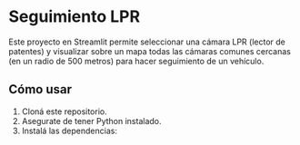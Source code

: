 # Seguimiento LPR

Este proyecto en Streamlit permite seleccionar una cámara LPR (lector de patentes) y visualizar sobre un mapa todas las cámaras comunes cercanas (en un radio de 500 metros) para hacer seguimiento de un vehículo.

## Cómo usar

1. Cloná este repositorio.
2. Asegurate de tener Python instalado.
3. Instalá las dependencias:

